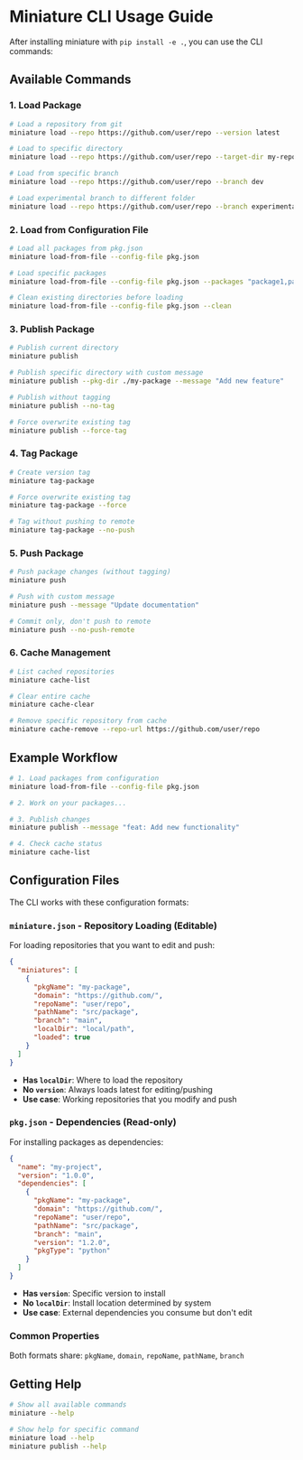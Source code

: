 # Miniature CLI Usage Guide

After installing miniature with `pip install -e .`, you can use the CLI commands:

## Available Commands

### 1. Load Package
```bash
# Load a repository from git
miniature load --repo https://github.com/user/repo --version latest

# Load to specific directory
miniature load --repo https://github.com/user/repo --target-dir my-repo

# Load from specific branch
miniature load --repo https://github.com/user/repo --branch dev

# Load experimental branch to different folder
miniature load --repo https://github.com/user/repo --branch experimental
```

### 2. Load from Configuration File
```bash
# Load all packages from pkg.json
miniature load-from-file --config-file pkg.json

# Load specific packages
miniature load-from-file --config-file pkg.json --packages "package1,package2"

# Clean existing directories before loading
miniature load-from-file --config-file pkg.json --clean
```

### 3. Publish Package
```bash
# Publish current directory
miniature publish

# Publish specific directory with custom message
miniature publish --pkg-dir ./my-package --message "Add new feature"

# Publish without tagging
miniature publish --no-tag

# Force overwrite existing tag
miniature publish --force-tag
```

### 4. Tag Package
```bash
# Create version tag
miniature tag-package

# Force overwrite existing tag
miniature tag-package --force

# Tag without pushing to remote
miniature tag-package --no-push
```

### 5. Push Package
```bash
# Push package changes (without tagging)
miniature push

# Push with custom message
miniature push --message "Update documentation"

# Commit only, don't push to remote
miniature push --no-push-remote
```

### 6. Cache Management
```bash
# List cached repositories
miniature cache-list

# Clear entire cache
miniature cache-clear

# Remove specific repository from cache
miniature cache-remove --repo-url https://github.com/user/repo
```

## Example Workflow

```bash
# 1. Load packages from configuration
miniature load-from-file --config-file pkg.json

# 2. Work on your packages...

# 3. Publish changes
miniature publish --message "feat: Add new functionality"

# 4. Check cache status
miniature cache-list
```

## Configuration Files

The CLI works with these configuration formats:

### `miniature.json` - Repository Loading (Editable)
For loading repositories that you want to edit and push:
```json
{
  "miniatures": [
    {
      "pkgName": "my-package",
      "domain": "https://github.com/", 
      "repoName": "user/repo",
      "pathName": "src/package",
      "branch": "main",
      "localDir": "local/path",
      "loaded": true
    }
  ]
}
```
- **Has `localDir`**: Where to load the repository
- **No `version`**: Always loads latest for editing/pushing
- **Use case**: Working repositories that you modify and push

### `pkg.json` - Dependencies (Read-only)
For installing packages as dependencies:
```json
{
  "name": "my-project",
  "version": "1.0.0", 
  "dependencies": [
    {
      "pkgName": "my-package",
      "domain": "https://github.com/",
      "repoName": "user/repo", 
      "pathName": "src/package",
      "branch": "main",
      "version": "1.2.0",
      "pkgType": "python"
    }
  ]
}
```
- **Has `version`**: Specific version to install
- **No `localDir`**: Install location determined by system
- **Use case**: External dependencies you consume but don't edit

### Common Properties
Both formats share: `pkgName`, `domain`, `repoName`, `pathName`, `branch`

## Getting Help

```bash
# Show all available commands
miniature --help

# Show help for specific command
miniature load --help
miniature publish --help
```